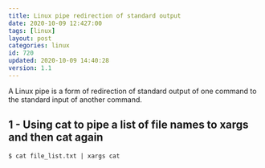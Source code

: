 ```yaml
---
title: Linux pipe redirection of standard output
date: 2020-10-09 12:427:00
tags: [linux]
layout: post
categories: linux
id: 720
updated: 2020-10-09 14:40:28
version: 1.1
---
```


A Linux pipe is a form of redirection of standard output of one command to the standard input of another command.


<!-- more -->

## 1 - Using cat to pipe a list of file names to xargs and then cat again

```
$ cat file_list.txt | xargs cat
```